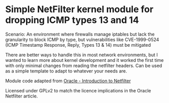 # Simple NetFilter kernel module for dropping ICMP types 13 and 14

Scenario: An environment where firewalls manage iptables but lack the granularity to block ICMP by type, but vulnerabilities like CVE-1999-0524 (ICMP Timestamp Response, Reply, Types 13 & 14) must be mitigated 

There are better ways to handle this in most network environments, but I wanted to learn more about kernel development and it worked the first time with only minimal changes from reading the netfilter headers. Can be used as a simple template to adapt to whatever your needs are.

Module code adapted from [Oracle - Introduction to Netfilter](https://blogs.oracle.com/linux/post/introduction-to-netfilter)

Licensed under GPLv2 to match the licence implications in the Oracle Netfilter article.
